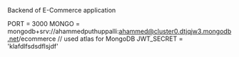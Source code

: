 Backend of E-Commerce application


PORT = 3000
MONGO = mongodb+srv://ahammedputhuppalli:ahammed@cluster0.dtjqjw3.mongodb.net/ecommerce   // used atlas for MongoDB
JWT_SECRET = 'klafdlfsdsdflsjdf'